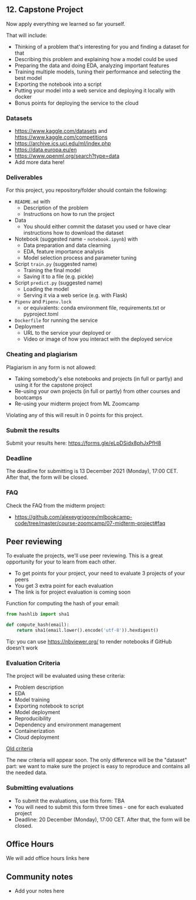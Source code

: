 ## 12. Capstone Project

Now apply everything we learned so far yourself.

That will include:

* Thinking of a problem that's interesting for you and finding a dataset for that
* Describing this problem and explaining how a model could be used
* Preparing the data and doing EDA, analyzing important features
* Training multiple models, tuning their performance and selecting the best model
* Exporting the notebook into a script
* Putting your model into a web service and deploying it locally with docker
* Bonus points for deploying the service to the cloud


### Datasets

* https://www.kaggle.com/datasets and https://www.kaggle.com/competitions
* https://archive.ics.uci.edu/ml/index.php
* https://data.europa.eu/en
* https://www.openml.org/search?type=data
* Add more data here!

### Deliverables

For this project, you repository/folder should contain the following:

* `README.md` with
  * Description of the problem
  * Instructions on how to run the project
* Data
  * You should either commit the dataset you used or have clear instructions how to download the dataset
* Notebook (suggested name - `notebook.ipynb`) with
  * Data preparation and data clearning
  * EDA, feature importance analysis
  * Model selection process and parameter tuning
* Script `train.py` (suggested name)
  * Training the final model
  * Saving it to a file (e.g. pickle)
* Script `predict.py` (suggested name)
  * Loading the model
  * Serving it via a web serice (e.g. with Flask)
* `Pipenv` and `Pipenv.lock`
  * or equivalents: conda environment file, requirements.txt or pyproject.toml
* `Dockerfile` for running the service
* Deployment
  * URL to the service your deployed or 
  * Video or image of how you interact with the deployed service


### Cheating and plagiarism

Plagiarism in any form is not allowed:

* Taking somebody's else notebooks and projects (in full or partly) and using it for the capstone project
* Re-using your own projects (in full or partly) from other courses and bootcamps
* Re-using your midterm project from ML Zoomcamp

Violating any of this will result in 0 points for this project.


### Submit the results

Submit your results here: https://forms.gle/eLpDSidx8phJxPfH8

### Deadline

The deadline for submitting is 13 December 2021 (Monday), 17:00 CET. After that, the form will be closed.


### FAQ

Check the FAQ from the midterm project:

* https://github.com/alexeygrigorev/mlbookcamp-code/tree/master/course-zoomcamp/07-midterm-project#faq



## Peer reviewing

To evaluate the projects, we'll use peer reviewing. This is a great opportunity for your to learn from each other. 

* To get points for your project, your need to evaluate 3 projects of your peers
* You get 3 extra point for each evaluation
* The link is for project evaluation is coming soon


Function for computing the hash of your email:

```python
from hashlib import sha1

def compute_hash(email):
    return sha1(email.lower().encode('utf-8')).hexdigest()
```


Tip: you can use https://nbviewer.org/ to render notebooks if GitHub doesn't work


### Evaluation Criteria

The project will be evaluated using these criteria:

* Problem description
* EDA
* Model training
* Exporting notebook to script
* Model deployment
* Reproducibility
* Dependency and environment management
* Containerization
* Cloud deployment

[Old criteria](https://docs.google.com/spreadsheets/d/e/2PACX-1vQo-cOOGMA-ddbp6FgxusNBjS_HOmWaOYtvO7z-wk_TcCnPOBAza9s8Uj_eqfKGadoU0741cCGd95qI/pubhtml)

The new criteria will appear soon. The only difference will 
be the "dataset" part: we want to make sure the project 
is easy to reproduce and contains all the needed data.


### Submitting evaluations

* To submit the evaluations, use this form: TBA
* You will need to submit this form three times - one for each evaluated project
* Deadline: 20 December (Monday), 17:00 CET.  After that, the form will be closed.



## Office Hours 

We will add office hours links here


## Community notes

* Add your notes here
